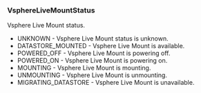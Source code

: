 ### VsphereLiveMountStatus
Vsphere Live Mount status.

- UNKNOWN - Vsphere Live Mount status is unknown.
- DATASTORE_MOUNTED - Vsphere Live Mount is available.
- POWERED_OFF - Vsphere Live Mount is powering off.
- POWERED_ON - Vsphere Live Mount is powering on.
- MOUNTING - Vsphere Live Mount is mounting.
- UNMOUNTING - Vsphere Live Mount is unmounting.
- MIGRATING_DATASTORE - Vsphere Live Mount is unavailable.
